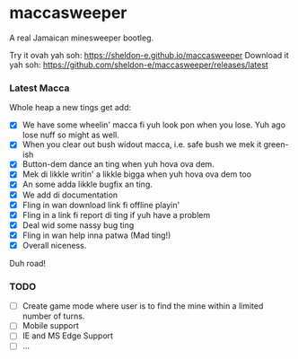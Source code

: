 # maccasweeper
A real Jamaican minesweeper bootleg.

Try it ovah yah soh: <link>https://sheldon-e.github.io/maccasweeper</link>
Download it yah soh: <link>https://github.com/sheldon-e/maccasweeper/releases/latest</link>
### Latest Macca
 Whole heap a new tings get add:

- [x] We have some wheelin' macca fi yuh look pon when you lose. Yuh ago lose nuff so might as well.
- [x] When you clear out bush widout macca, i.e. safe bush we mek it green-ish
- [x] Button-dem dance an ting when yuh hova ova dem.
- [x] Mek di likkle writin' a likkle bigga when yuh hova ova dem too
- [x] An some adda likkle bugfix an ting.
- [x] We add di documentation
- [x] Fling in wan download link fi offline playin'
- [x] Fling in a link fi report di ting if yuh have a problem
- [x] Deal wid some nassy bug ting
- [x] Fling in wan help inna patwa (Mad ting!)
- [x] Overall niceness.

Duh road!

### TODO

- [ ] Create game mode where user is to find the mine within a limited number of turns.
- [ ] Mobile support
- [ ] IE and MS Edge Support
- [ ] ...
